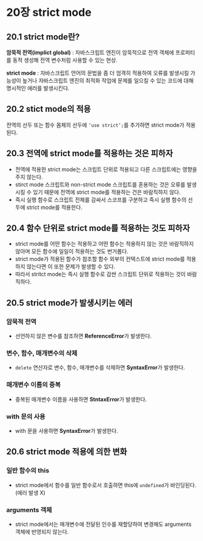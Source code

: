 # 20장 strict mode

## 20.1 strict mode란?
**암묵적 전역(implict global)** : 자바스크립트 엔진이 암묵적으로 전역 객체에 프로퍼티를 동적 생성해 전역 변수처럼 사용할 수 있는 현상.

**strict mode** : 자바스크립트 언어의 문법을 좀 더 엄격히 적용하여 오류를 발생시킬 가능성이 높거나 자바스크립트 엔진의 최적화 작업에 문제를 일으킬 수 있는 코드에 대해 명시적인 에러를 발생시킨다.

## 20.2 stict mode의 적용
전역의 선두 또는 함수 몸체의 선두에 `‘use strict’;`를 추가하면 strict mode가 적용된다.

## 20.3 전역에 strict mode를 적용하는 것은 피하자
- 전역에 적용한 strict mode는 스크립트 단위로 적용되고 다른 스크립트에는 영향을 주지 않는다.
- stirct mode 스크립트와 non-strict mode 스크립트를 혼용하는 것은 오류를 발생시킬 수 있기 때문에 전역에 strict mode를 적용하는 건은 바람직하지 않다.
- 즉시 실행 함수로 스크립트 전체를 감싸서 스코프를 구분하고 즉시 실행 함수의 선두에 strict mode를 적용한다.

## 20.4 함수 단위로 strict mode를 적용하는 것도 피하자
- strict mode를 어떤 함수는 적용하고 어떤 함수는 적용하지 않는 것은 바람직하지 않아며 모든 함수에 일일이 적용하는 것도 번거롭다.
- strict mode가 적용된 함수가 참조할 함수 외부의 컨텍스트에 strict mode를 적용하지 않는다면 이 또한 문제가 발생할 수 있다.
- 따라서 stritct mode는 즉시 실행 함수로 감싼 스크립트 단위로 적용하는 것이 바람직하다.

## 20.5 strict mode가 발생시키는 에러
### 암묵적 전역
- 선언하지 않은 변수를 참조하면 **ReferenceError**가 발생한다.

### 변수, 함수, 매개변수의 삭제
- `delete` 연산자로 변수, 함수, 매개변수를 삭제하면 **SyntaxError**가 발생한다.

### 매개변수 이름의 중복
- 중복된 매개변수 이름을 사용하면 **StntaxError**가 발생한다.

### with 문의 사용
- with 문을 사용하면 **SyntaxError**가 발생한다.

## 20.6 strict mode 적용에 의한 변화
### 일반 함수의 this
- strict mode에서 함수를 일반 함수로서 호출하면 this에 `undefined`가 바인딩된다.(에러 발생 X)

### arguments 객체
- strict mode에서는 매개변수에 전달된 인수를 재할당하여 변경해도 arguments 객체에 반영되지 않는다.
